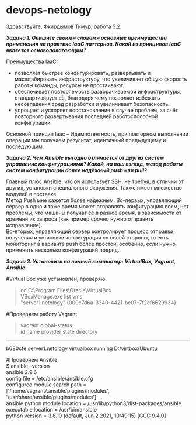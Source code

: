 # devops-netology
Здравствуйте, Фкирдымов Тимур, работа 5.2.

***Задача 1. Опишите своими словами основные преимущества применения на практике IaaC паттернов. Какой из принципов IaaC является основополагающим?***

Преимущества IaaC:  
- позволяет быстрее конфигурировать, развертывать и масштабировать инфраструктуру, что увеличивает общую скорость работы команды, ресурсы не простаивают.  
- обеспечивает повторяемость разворачиваемой инфраструктуры, стандартизирует её, благодаря чему позволяет избежать несовпадения сред разработки и увеличивает безопасность.  
- упрощает и ускоряет восстановление в случае проблем, за счёт повторного развертывания последней работоспособной конфигурации.

Основной принцип Iaac – Идемпотентность, при повторном выполнении операции мы получаем результат, идентичный предыдущему и последующим.

***Задача 2. Чем Ansible выгодно отличается от других систем управление конфигурациями? Какой, на ваш взгляд, метод работы систем конфигурации более надёжный push или pull?***

Главный плюс Ansible, что он использует SSH, не требуя, в отличии от других, установки специального окружения. Также имеет множество модулей в поставке.  
Метод Push мне кажется более надежным. Во-первых, управляющий сервер в одно и тоже время может отправлять конфигурацию всем, нет проблемы, что машины получат её в разное время, в зависимости от времени их запроса (как пример срочно нужно отправить исправление).   
Во-вторых, управляющий сервер контролирует процесс отправки, получения и установки конфигурации со своей стороны, то есть мониторинг в варианте push более простой, особенно, если нужно применить несколько конфигураций подряд.

***Задача 3. Установить на личный компьютер: VirtualBox, Vagrant, Ansible***

#Virtual Box уже установлен, проверяю.  
> cd C:\Program Files\Oracle\VirtualBox  
> VBoxManage.exe list vms  
"server1.netology" {000c7d6a-3340-4421-bc07-7f2cf6629934}

#Проверяем работу Vagrant  
>vagrant global-status  
id       name             provider   state   directory  
---------------------------------------------------------------------------------  
b680cfe  server1.netology virtualbox running D:/virtbox/Ubuntu  

#Проверяем Ansible  
$ ansible –version  
ansible 2.9.6  
  config file = /etc/ansible/ansible.cfg  
  configured module search path = ['/home/vagrant/.ansible/plugins/modules', '/usr/share/ansible/plugins/modules']  
  ansible python module location = /usr/lib/python3/dist-packages/ansible  
  executable location = /usr/bin/ansible  
  python version = 3.8.10 (default, Jun  2 2021, 10:49:15) [GCC 9.4.0]



